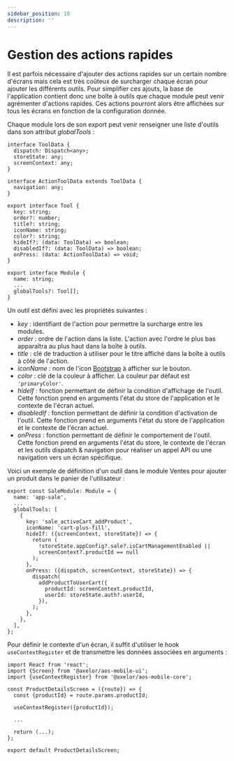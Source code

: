 ```yaml
---
sidebar_position: 10
description: ''
---
```


# Gestion des actions rapides

Il est parfois nécessaire d'ajouter des actions rapides sur un certain nombre d'écrans mais cela est très coûteux de surcharger chaque écran pour ajouter les différents outils. Pour simplifier ces ajouts, la base de l'application contient donc une boîte à outils que chaque module peut venir agrémenter d'actions rapides. Ces actions pourront alors être affichées sur tous les écrans en fonction de la configuration donnée.

Chaque module lors de son export peut venir renseigner une liste d'outils dans son attribut _globalTools_ :

```tsx
interface ToolData {
  dispatch: Dispatch<any>;
  storeState: any;
  screenContext: any;
}

interface ActionToolData extends ToolData {
  navigation: any;
}

export interface Tool {
  key: string;
  order?: number;
  title?: string;
  iconName: string;
  color?: string;
  hideIf?: (data: ToolData) => boolean;
  disabledIf?: (data: ToolData) => boolean;
  onPress: (data: ActionToolData) => void;
}

export interface Module {
  name: string;
  ...
  globalTools?: Tool[];
}
```

Un outil est défini avec les propriétés suivantes :

- _key_ : identifiant de l'action pour permettre la surcharge entre les modules.
- _order_ : ordre de l'action dans la liste. L'action avec l'ordre le plus bas apparaîtra au plus haut dans la boîte à outils.
- _title_ : clé de traduction à utiliser pour le titre affiché dans la boîte à outils à côté de l'action.
- _iconName_ : nom de l'icon [Bootstrap](https://icons.getbootstrap.com/) à afficher sur le bouton.
- _color_ : clé de la couleur à afficher. La couleur par défaut est `'primaryColor'`.
- _hideIf_ : fonction permettant de définir la condition d'affichage de l'outil. Cette fonction prend en arguments l'état du store de l'application et le contexte de l'écran actuel.
- _disabledIf_ : fonction permettant de définir la condition d'activation de l'outil. Cette fonction prend en arguments l'état du store de l'application et le contexte de l'écran actuel.
- _onPress_ : fonction permettant de définir le comportement de l'outil. Cette fonction prend en arguments l'état du store, le contexte de l'écran et les outils dispatch & navigation pour réaliser un appel API ou une navigation vers un écran spécifique.

Voici un exemple de définition d'un outil dans le module Ventes pour ajouter un produit dans le panier de l'utilisateur :

```tsx
export const SaleModule: Module = {
  name: 'app-sale',
  ...
  globalTools: [
    {
      key: 'sale_activeCart_addProduct',
      iconName: 'cart-plus-fill',
      hideIf: ({screenContext, storeState}) => {
        return (
          !storeState.appConfig?.sale?.isCartManagementEnabled ||
          screenContext?.productId == null
        );
      },
      onPress: ({dispatch, screenContext, storeState}) => {
        dispatch(
          addProductToUserCart({
            productId: screenContext.productId,
            userId: storeState.auth?.userId,
          }),
        );
      },
    },
  ],
};
```

Pour définir le contexte d'un écran, il suffit d'utiliser le hook `useContextRegister` et de transmettre les données associées en arguments :

```tsx
import React from 'react';
import {Screen} from '@axelor/aos-mobile-ui';
import {useContextRegister} from '@axelor/aos-mobile-core';

const ProductDetailsScreen = ({route}) => {
  const {productId} = route.params.productId;

  useContextRegister({productId});

  ...

  return (...);
};

export default ProductDetailsScreen;
```
